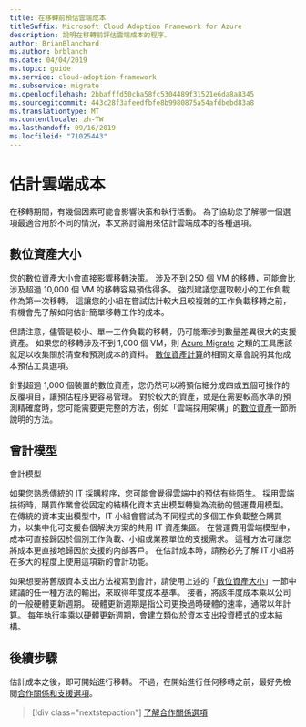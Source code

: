 ```yaml
---
title: 在移轉前預估雲端成本
titleSuffix: Microsoft Cloud Adoption Framework for Azure
description: 說明在移轉前評估雲端成本的程序。
author: BrianBlanchard
ms.author: brblanch
ms.date: 04/04/2019
ms.topic: guide
ms.service: cloud-adoption-framework
ms.subservice: migrate
ms.openlocfilehash: 2bbafffd50cba58fc5304489f31521e6da8a8345
ms.sourcegitcommit: 443c28f3afeedfbfe8b9980875a54afdbebd83a8
ms.translationtype: MT
ms.contentlocale: zh-TW
ms.lasthandoff: 09/16/2019
ms.locfileid: "71025443"
---
```

# <a name="estimate-cloud-costs"></a>估計雲端成本

在移轉期間，有幾個因素可能會影響決策和執行活動。 為了協助您了解哪一個選項最適合用於不同的情況，本文將討論用來估計雲端成本的各種選項。

## <a name="digital-estate-size"></a>數位資產大小

您的數位資產大小會直接影響移轉決策。 涉及不到 250 個 VM 的移轉，可能會比涉及超過 10,000 個 VM 的移轉容易預估得多。 強烈建議您選取較小的工作負載作為第一次移轉。 這讓您的小組在嘗試估計較大且較複雜的工作負載移轉之前，有機會先了解如何估計簡單移轉工作的成本。

但請注意，儘管是較小、單一工作負載的移轉，仍可能牽涉到數量差異很大的支援資產。 如果您的移轉涉及不到 1,000 個 VM，則 [Azure Migrate](https://docs.microsoft.com/azure/migrate/migrate-overview) 之類的工具應該就足以收集關於清查和預測成本的資料。 [數位資產計算](../../../digital-estate/calculate.md)的相關文章會說明其他成本預估工具選項。

針對超過 1,000 個裝置的數位資產，您仍然可以將預估細分成四或五個可操作的反覆項目，讓預估程序更容易管理。 對於較大的資產，或是在需要較高水準的預測精確度時，您可能需要更完整的方法，例如「雲端採用架構」的[數位資產](../../../digital-estate/index.md)一節所說明的方法。

## <a name="accounting-models"></a>會計模型

會計模型

如果您熟悉傳統的 IT 採購程序，您可能會覺得雲端中的預估有些陌生。 採用雲端技術時，購買作業會從固定的結構化資本支出模型轉變為流動的營運費用模型。 在傳統的資本支出模型中，IT 小組會嘗試為不同程式的多個工作負載整合購買力，以集中化可支援各個解決方案的共用 IT 資產集區。 在營運費用雲端模型中，成本可直接歸因於個別工作負載、小組或業務單位的支援需求。 這種方法可讓您將成本更直接地歸因於支援的內部客戶。 在估計成本時，請務必先了解 IT 小組將在多大的程度上使用這項新的會計功能。

如果想要將舊版資本支出方法複寫到會計，請使用上述的「[數位資產大小](#digital-estate-size)」一節中建議的任一種方法的輸出，來取得年度成本基準。 接著，將該年度成本乘以公司的一般硬體更新週期。 硬體更新週期是指公司更換過時硬體的速率，通常以年計算。 每年執行率乘以硬體更新週期，會建立類似於資本支出投資模式的成本結構。

## <a name="next-steps"></a>後續步驟

估計成本之後，即可開始進行移轉。 不過，在開始進行任何移轉之前，最好先檢閱[合作關係和支援選項](./partnership-options.md)。

> [!div class="nextstepaction"]
> [了解合作關係選項](./partnership-options.md)

